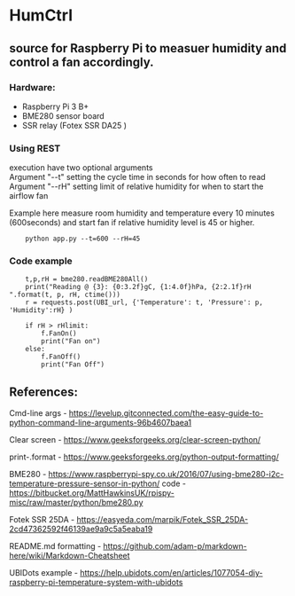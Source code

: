 # HumCtrl

## source for Raspberry Pi to measuer humidity and control a fan accordingly.

### Hardware:
* Raspberry Pi 3 B+
* BME280 sensor board 
* SSR relay (Fotex SSR DA25 )

### Using REST
execution have two optional arguments\
Argument "--t" setting the cycle time in seconds for how often to read  
Argument "--rH" setting limit of relative humidity for when to start the airflow fan  

Example here measure room humidity and temperature every 10 minutes (600seconds) and start fan if relative humidity level is 45 or higher.
``` funciton call example
    python app.py --t=600 --rH=45
```

### Code example
```
    t,p,rH = bme280.readBME280All()
    print("Reading @ {3}: {0:3.2f}gC, {1:4.0f}hPa, {2:2.1f}rH   ".format(t, p, rH, ctime())) 
    r = requests.post(UBI_url, {'Temperature': t, 'Pressure': p, 'Humidity':rH} )

    if rH > rHlimit:
        f.FanOn()
        print("Fan on")
    else:
        f.FanOff()
        print("Fan Off")
```

## References:

Cmd-line args - https://levelup.gitconnected.com/the-easy-guide-to-python-command-line-arguments-96b4607baea1

Clear screen - https://www.geeksforgeeks.org/clear-screen-python/

print-.format - https://www.geeksforgeeks.org/python-output-formatting/

BME280 - https://www.raspberrypi-spy.co.uk/2016/07/using-bme280-i2c-temperature-pressure-sensor-in-python/
code - https://bitbucket.org/MattHawkinsUK/rpispy-misc/raw/master/python/bme280.py

Fotek SSR 25DA - https://easyeda.com/marpik/Fotek_SSR_25DA-2cd47362592f46139ae9a9c5a5eaba19

README.md formatting - https://github.com/adam-p/markdown-here/wiki/Markdown-Cheatsheet

UBIDots example - https://help.ubidots.com/en/articles/1077054-diy-raspberry-pi-temperature-system-with-ubidots

